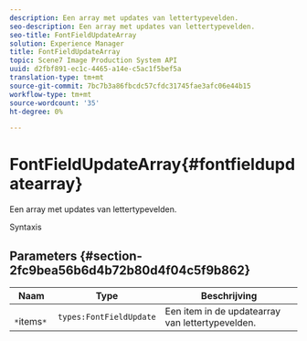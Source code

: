 ```yaml
---
description: Een array met updates van lettertypevelden.
seo-description: Een array met updates van lettertypevelden.
seo-title: FontFieldUpdateArray
solution: Experience Manager
title: FontFieldUpdateArray
topic: Scene7 Image Production System API
uuid: d2fbf891-ec1c-4465-a14e-c5ac1f5bef5a
translation-type: tm+mt
source-git-commit: 7bc7b3a86fbcdc57cfdc31745fae3afc06e44b15
workflow-type: tm+mt
source-wordcount: '35'
ht-degree: 0%

---
```



# FontFieldUpdateArray{#fontfieldupdatearray}

Een array met updates van lettertypevelden.

Syntaxis

## Parameters {#section-2fc9bea56b6d4b72b80d4f04c5f9b862}

| Naam | Type | Beschrijving |
|---|---|---|
| ` *`items`*` | `types:FontFieldUpdate` | Een item in de updatearray van lettertypevelden. |

